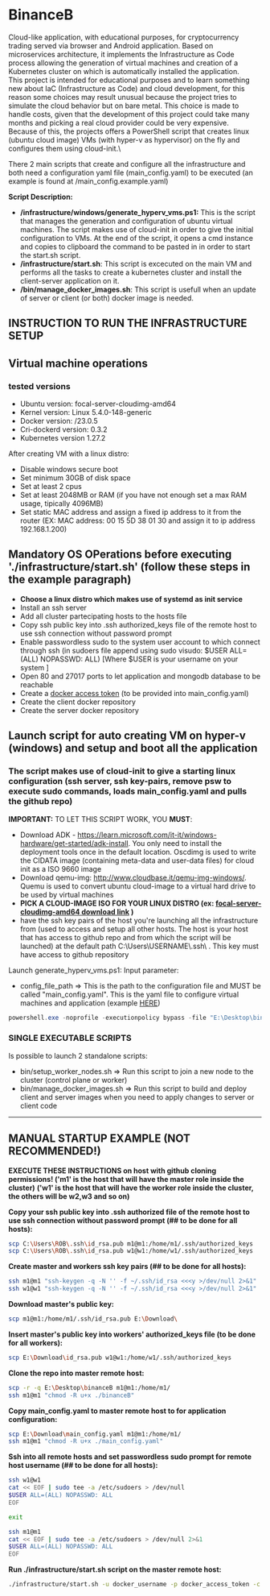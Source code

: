 # BinanceB

Cloud-like application, with educational purposes, for cryptocurrency trading served via browser and Android application. Based on microservices architecture, it implements the Infrastructure as Code process allowing the generation of virtual machines and creation of a Kubernetes cluster on which is automatically installed the application. \
This project is intended for educational purposes and to learn something new about IaC (Infrastructure as Code) and cloud development, for this reason some choices may result unusual because the project tries to simulate the cloud behavior but on bare metal. This choice is made to handle costs, given that the development of this project could take many months and picking a real cloud provider could be very expensive.\
Because of this, the projects offers a PowerShell script that creates linux (ubuntu cloud image) VMs (with hyper-v as hypervisor) on the fly and configures them using cloud-init.\

There 2 main scripts that create and configure all the infrastructure and both need a configuration yaml file (main_config.yaml) to be executed (an example is found at /main_config.example.yaml)

**Script Description:**

- **/infrastructure/windows/generate_hyperv_vms.ps1:** This is the script that manages the generation and configuration of ubuntu virtual machines. The script makes use of cloud-init in order to give the initial configuration to VMs. At the end of the script, it opens a cmd instance and copies to clipboard the command to be pasted in in order to start the start.sh script.
- **/infrastructure/start.sh**: This script is excecuted on the main VM and performs all the tasks to create a kubernetes cluster and install the client-server application on it.
- **/bin/manage_docker_images.sh**: This script is usefull when an update of server or client (or both) docker image is needed.

## INSTRUCTION TO RUN THE INFRASTRUCTURE SETUP

## Virtual machine operations

### tested versions

- Ubuntu version: focal-server-cloudimg-amd64
- Kernel version: Linux 5.4.0-148-generic
- Docker version: /23.0.5
- Cri-dockerd version: 0.3.2
- Kubernetes version 1.27.2

After creating VM with a linux distro:

- Disable windows secure boot
- Set minimum 30GB of disk space
- Set at least 2 cpus
- Set at least 2048MB or RAM (if you have not enough set a max RAM usage, tipically 4096MB)
- Set static MAC address and assign a fixed ip address to it from the router (EX: MAC address: 00 15 5D 38 01 30 and assign it to ip address 192.168.1.200)

## Mandatory OS OPerations before executing './infrastructure/start.sh' (follow these steps in the example paragraph)

- **Choose a linux distro which makes use of systemd as init service**
- Install an ssh server
- Add all cluster partecipating hosts to the hosts file
- Copy ssh public key into .ssh authorized_keys file of the remote host to use ssh connection without password prompt
- Enable passwordless sudo to the system user account to which connect through ssh (in sudoers file append using sudo visudo: $USER ALL=(ALL) NOPASSWD: ALL) [Where $USER is your username on your system ]
- Open 80 and 27017 ports to let application and mongodb database to be reachable
- Create a [docker access token](https://docs.docker.com/docker-hub/access-tokens/) (to be provided into main_config.yaml)
- Create the client docker repository
- Create the server docker repository

## Launch script for auto creating VM on hyper-v (windows) and setup and boot all the application

### The script makes use of cloud-init to give a starting linux configuration (ssh server, ssh key-pairs, remove psw to execute sudo commands, loads main_config.yaml and pulls the github repo)

**IMPORTANT:**
TO LET THIS SCRIPT WORK, YOU **MUST**:

- Download ADK - https://learn.microsoft.com/it-it/windows-hardware/get-started/adk-install. You only need to install the deployment tools once in the default location. Oscdimg is used to write the CIDATA image (containing meta-data and user-data files) for cloud init as a ISO 9660 image
- Download qemu-img: http://www.cloudbase.it/qemu-img-windows/. Quemu is used to convert ubuntu cloud-image to a virtual hard drive to be used by virtual machines
- **PICK A CLOUD-IMAGE ISO FOR YOUR LINUX DISTRO (ex: [focal-server-cloudimg-amd64 download link](https://cloud-images.ubuntu.com/focal/current/focal-server-cloudimg-amd64.img) )**
- have the ssh key pairs of the host you're launching all the infrastructure from (used to access and setup all other hosts. The host is your host that has access to github repo and from which the script will be launched) at the default path C:\Users\USERNAME\\.ssh\ . This key must have access to github repository

Launch generate_hyperv_vms.ps1:
Input parameter:
- config_file_path => This is the path to the configuration file and MUST be called "main_config.yaml". This is the yaml file to configure virtual machines and application (example [HERE](https://github.com/rMiccolis/binanceB/blob/master/main_config.example.yaml))

```powershell
powershell.exe -noprofile -executionpolicy bypass -file "E:\Desktop\binanceB\infrastructure\windows\generate_hyperv_vms.ps1" -config_file_path "E:\Download\main_config.yaml"
```


### SINGLE EXECUTABLE SCRIPTS

Is possible to launch 2 standalone scripts:

- bin/setup_worker_nodes.sh   => Run this script to join a new node to the cluster (control plane or worker)
- bin/manage_docker_images.sh => Run this script to build and deploy client and server images when you need to apply changes to server or client code


--------------------------------------------

## MANUAL STARTUP EXAMPLE (NOT RECOMMENDED!)

**EXECUTE THESE INSTRUCTIONS on host with github cloning permissions! ('m1' is the host that will have the master role inside the cluster)**
**('w1' is the host that will have the worker role inside the cluster, the others will be w2,w3 and so on)**

**Copy your ssh public key into .ssh authorized file of the remote host to use ssh connection without password prompt (## to be done for all hosts):**

```bash
scp C:\Users\ROB\.ssh\id_rsa.pub m1@m1:/home/m1/.ssh/authorized_keys
scp C:\Users\ROB\.ssh\id_rsa.pub w1@w1:/home/w1/.ssh/authorized_keys
```

**Create master and workers ssh key pairs (## to be done for all hosts):**

```bash
ssh m1@m1 "ssh-keygen -q -N '' -f ~/.ssh/id_rsa <<<y >/dev/null 2>&1"
ssh w1@w1 "ssh-keygen -q -N '' -f ~/.ssh/id_rsa <<<y >/dev/null 2>&1"
```

**Download master's public key:**

```bash
scp m1@m1:/home/m1/.ssh/id_rsa.pub E:\Download\
```

**Insert master's public key into workers' authorized_keys file (to be done for all workers):**

```bash
scp E:\Download\id_rsa.pub w1@w1:/home/w1/.ssh/authorized_keys
```

**Clone the repo into master remote host:**

```bash
scp -r -q E:\Desktop\binanceB m1@m1:/home/m1/
ssh m1@m1 "chmod -R u+x ./binanceB"
```

**Copy main_config.yaml to master remote host to for application configuration:**

```bash
scp E:\Download\main_config.yaml m1@m1:/home/m1/
ssh m1@m1 "chmod -R u+x ./main_config.yaml"
```

**Ssh into all remote hosts and set passwordless sudo prompt for remote host username (## to be done for all hosts):**

```bash
ssh w1@w1
cat << EOF | sudo tee -a /etc/sudoers > /dev/null
$USER ALL=(ALL) NOPASSWD: ALL
EOF

exit

ssh m1@m1
cat << EOF | sudo tee -a /etc/sudoers > /dev/null 2>&1
$USER ALL=(ALL) NOPASSWD: ALL
EOF

```

**Run ./infrastructure/start.sh script on the master remote host:**

```bash
./infrastructure/start.sh -u docker_username -p docker_access_token -c "/home/m1/main_config.yaml"
```
